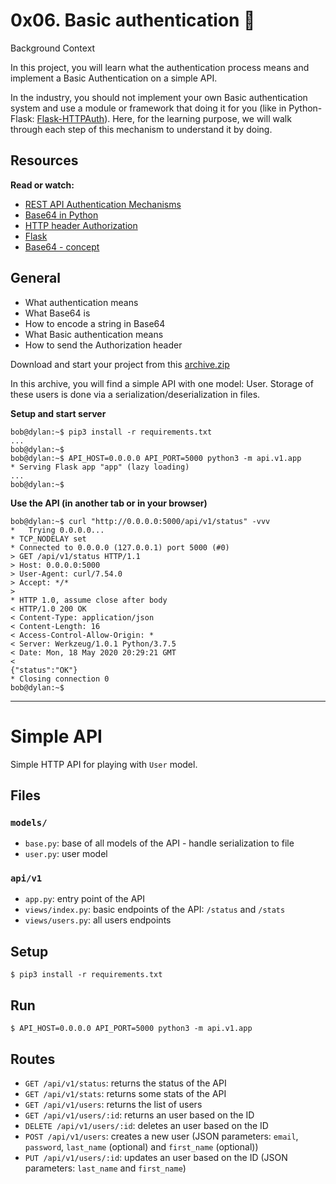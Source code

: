 # 0x06. Basic authentication :snake:

Background Context

In this project, you will learn what the authentication process means and implement a Basic Authentication on a simple API.

In the industry, you should not implement your own Basic authentication system and use a module or framework that doing it for you (like in Python-Flask: [Flask-HTTPAuth](https://flask-httpauth.readthedocs.io/en/latest/)). Here, for the learning purpose, we will walk through each step of this mechanism to understand it by doing.

## Resources

**Read or watch:**

- [REST API Authentication Mechanisms](https://www.youtube.com/watch?v=501dpx2IjGY)
- [Base64 in Python](https://docs.python.org/3.7/library/base64.html)
- [HTTP header Authorization](https://developer.mozilla.org/en-US/docs/Web/HTTP/Headers/Authorization)
- [Flask](https://palletsprojects.com/p/flask/)
- [Base64 - concept](https://en.wikipedia.org/wiki/Base64)

## General

- What authentication means
- What Base64 is
- How to encode a string in Base64
- What Basic authentication means
- How to send the Authorization header

Download and start your project from this [archive.zip](https://s3.eu-west-3.amazonaws.com/hbtn.intranet/uploads/misc/2020/11/ec2f874b061bd3a2915949f081f4f5f055104f20.zip?X-Amz-Algorithm=AWS4-HMAC-SHA256&X-Amz-Credential=AKIA4MYA5JM5DUTZGMZG%2F20230207%2Feu-west-3%2Fs3%2Faws4_request&X-Amz-Date=20230207T014125Z&X-Amz-Expires=345600&X-Amz-SignedHeaders=host&X-Amz-Signature=f1bfab92390c3a45941cf3304bca4af2496a624305e36c1bf45d6dc96f660c36)

In this archive, you will find a simple API with one model: User. Storage of these users is done via a serialization/deserialization in files.

**Setup and start server**

    bob@dylan:~$ pip3 install -r requirements.txt
    ...
    bob@dylan:~$
    bob@dylan:~$ API_HOST=0.0.0.0 API_PORT=5000 python3 -m api.v1.app
    * Serving Flask app "app" (lazy loading)
    ...
    bob@dylan:~$

**Use the API (in another tab or in your browser)**

    bob@dylan:~$ curl "http://0.0.0.0:5000/api/v1/status" -vvv
    *   Trying 0.0.0.0...
    * TCP_NODELAY set
    * Connected to 0.0.0.0 (127.0.0.1) port 5000 (#0)
    > GET /api/v1/status HTTP/1.1
    > Host: 0.0.0.0:5000
    > User-Agent: curl/7.54.0
    > Accept: */*
    >
    * HTTP 1.0, assume close after body
    < HTTP/1.0 200 OK
    < Content-Type: application/json
    < Content-Length: 16
    < Access-Control-Allow-Origin: *
    < Server: Werkzeug/1.0.1 Python/3.7.5
    < Date: Mon, 18 May 2020 20:29:21 GMT
    <
    {"status":"OK"}
    * Closing connection 0
    bob@dylan:~$

---

# Simple API

Simple HTTP API for playing with `User` model.

## Files

### `models/`

- `base.py`: base of all models of the API - handle serialization to file
- `user.py`: user model

### `api/v1`

- `app.py`: entry point of the API
- `views/index.py`: basic endpoints of the API: `/status` and `/stats`
- `views/users.py`: all users endpoints

## Setup

```
$ pip3 install -r requirements.txt
```

## Run

```
$ API_HOST=0.0.0.0 API_PORT=5000 python3 -m api.v1.app
```

## Routes

- `GET /api/v1/status`: returns the status of the API
- `GET /api/v1/stats`: returns some stats of the API
- `GET /api/v1/users`: returns the list of users
- `GET /api/v1/users/:id`: returns an user based on the ID
- `DELETE /api/v1/users/:id`: deletes an user based on the ID
- `POST /api/v1/users`: creates a new user (JSON parameters: `email`, `password`, `last_name` (optional) and `first_name` (optional))
- `PUT /api/v1/users/:id`: updates an user based on the ID (JSON parameters: `last_name` and `first_name`)
